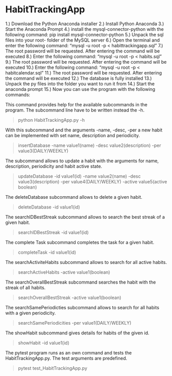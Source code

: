 # HabitTrackingApp

1.) Download the Python Anaconda installer
2.) Install Python Anaconda
3.) Start the Anaconda Prompt
4.) install the mysql-connector-python with the following command:
    pip install mysql-connector-python
5.) Unpack the sql files into your root- folder of the MySQL server 
6.) Open the terminal and enter the following command: “mysql -u root -p < habittrackingapp.sql” 
7.) The root password will be requested. After entering the command will be executed 
8.) Enter the following command: “mysql -u root -p < habits.sql” 
9.) The root password will be requested. After entering the command will be executed 
10.) Enter the following command: “mysql -u root -p < habitcalendar.sql” 
11.) The root password will be requested. After entering the command will be executed 
12.) The database is fully installed
13.) Unpack the py files into the folder you want to run it from
14.) Start the anaconda prompt 
15.) Now you can use the program with the following commands:

This command provides help for the available subcommands in the program.
The subcommand line have to be written instead the -h.
> python HabitTrackingApp.py -h

With this subcommand and the arguments -name, -desc, -per a new habit can be implemented with
set name, description and periodicity.
> insertDatabase -name value1(name) -desc value2(description) -per value3(DAILY/WEEKLY)

The subcommand allows to update a habit with the arguments for name, description, periodicity and habit active state.
> updateDatabase -id value1(id) -name value2(name) -desc value3(description) -per value4(DAILY/WEEKLY) -active value5(active boolean)

The deleteDatabase subcommand allows to delete a given habit.
> deleteDatabase -id value1(id)

The searchIDBestStreak subcommand allows to search the best streak of a given habit.
> searchIDBestStreak -id value1(id)

The complete Task subcommand completes the task for a given habit.
> completeTask -id value1(id)

The searchActiviteHabits subcommand allows to search for all active habits.
> searchActiveHabits -active value1(boolean)

The searchOverallBestStreak subcommand searches the habit with the streak of all habits.
> searchOverallBestStreak -active value1(boolean)

The searchSamePeriodicties subcommand allows to search for all habits with a given periodicity.
> searchSamePeriodicities -per value1(DAILY/WEEKLY)

The showHabit subcommand gives details for habits of the given id.
> showHabit -id value1(id)

The pytest program runs as an own command and tests the HabitTrackingApp.py. The test arguments are predefined.
> pytest test_HabitTrackingApp.py
